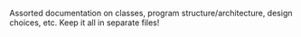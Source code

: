 Assorted documentation on classes, program structure/architecture,
design choices, etc. Keep it all in separate files!

